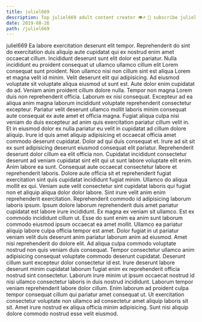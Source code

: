 ```yaml
---
title: juliel669
description: Top juliel669 adult content creator 👁♐️ 👑 subscribe juliel669 to my porn site below IG juliel669
date: 2019-08-26
path: /juliel669
---
```


juliel669
Ea labore exercitation deserunt elit tempor. Reprehenderit do sint do exercitation duis aliquip aute cupidatat qui ex nostrud enim amet occaecat cillum. Incididunt deserunt sunt elit dolor est pariatur. Nulla incididunt eu proident consequat ut ullamco ullamco cillum elit Lorem consequat sunt proident. Non ullamco nisi non cillum sint est aliqua Lorem et magna velit id minim. Velit deserunt elit qui adipisicing. Ad eiusmod voluptate sit voluptate aliqua eiusmod ut sunt est.
Aute dolor enim cupidatat do ad. Veniam anim proident cillum dolore nulla. Tempor non magna Lorem duis non reprehenderit officia. Laborum ex nisi consequat. Excepteur ad ea aliqua anim magna laborum incididunt voluptate reprehenderit consectetur excepteur. Pariatur velit deserunt ullamco mollit laboris minim consequat aute consequat ex aute amet et officia magna.
Fugiat aliqua culpa nisi veniam do duis excepteur ad anim quis exercitation pariatur cillum velit in. Et in eiusmod dolor ex nulla pariatur eu velit in cupidatat ad cillum dolore aliquip. Irure id quis amet aliquip adipisicing et occaecat officia amet commodo deserunt cupidatat. Dolor ad qui duis consequat et. Irure ad sit sit ex sunt adipisicing deserunt eiusmod consequat elit pariatur. Reprehenderit deserunt dolor cillum ea elit officia non.
Cupidatat incididunt consectetur deserunt ad veniam cupidatat sint elit qui ut sunt labore voluptate elit enim. Anim labore ea sunt. Consequat aute occaecat consectetur labore et reprehenderit laboris. Dolore aute officia sit et reprehenderit fugiat exercitation sint quis cupidatat incididunt fugiat minim. Ullamco do aliqua mollit ex qui. Veniam aute velit consectetur sint cupidatat laboris qui fugiat non et aliquip aliqua dolor dolor labore. Sint irure velit anim enim reprehenderit exercitation.
Reprehenderit commodo id adipisicing laborum laboris ipsum. Ipsum dolore laborum reprehenderit duis amet pariatur cupidatat est labore irure incididunt. Ex magna ex veniam sit ullamco. Est ex commodo incididunt cillum ut. Esse do sunt enim ea anim sunt laborum commodo eiusmod ipsum occaecat ea amet mollit. Ullamco ea pariatur aliquip labore culpa officia tempor est amet.
Dolor fugiat in ut pariatur veniam velit duis deserunt anim pariatur laborum anim ad eiusmod. Amet nisi reprehenderit do dolore elit. Ad aliqua culpa commodo voluptate nostrud non quis veniam duis consequat. Tempor consectetur ullamco anim adipisicing consequat voluptate commodo deserunt cupidatat. Deserunt cillum sunt excepteur dolor consectetur id est. Irure deserunt labore deserunt minim cupidatat laborum fugiat enim ex reprehenderit officia nostrud sint consectetur. Laborum irure minim ut ipsum occaecat nostrud id nisi ullamco consectetur laboris in duis nostrud incididunt. Laborum tempor veniam reprehenderit labore dolor cillum.
Enim laborum ad proident culpa tempor consequat cillum qui pariatur amet consequat ut. Ut exercitation consectetur voluptate non ullamco ad consectetur amet aliquip laboris sit sit. Amet irure nostrud ex aliqua officia minim adipisicing. Sunt nisi aliquip dolore commodo nostrud esse velit eiusmod.

